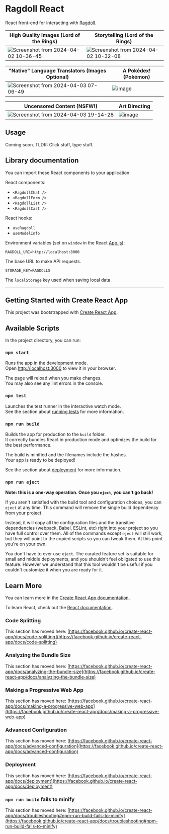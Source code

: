 # Ragdoll React

React front-end for interacting with [Ragdoll](https://github.com/bennyschmidt/ragdoll).

| High Quality Images (Lord of the Rings) | Storytelling (Lord of the Rings) |
| ----------------------------- | ----------------------------- |
| ![Screenshot from 2024-04-02 10-36-45](https://github.com/bennyschmidt/ragdoll-studio/assets/45407493/2b6e3047-2885-46e4-b3a4-cffa42c7d91d) | ![Screenshot from 2024-04-02 10-32-08](https://github.com/bennyschmidt/ragdoll-studio/assets/45407493/767666d6-dc4b-421d-b322-79173e2086d1) |

| "Native" Language Translators (Images Optional) | A Pokédex! (Pokémon)          |
| ----------------------------- | ----------------------------- |
| ![Screenshot from 2024-04-03 07-06-49](https://github.com/bennyschmidt/ragdoll-studio/assets/45407493/c68516f9-327e-4be0-86e8-220789609716) | ![image](https://github.com/bennyschmidt/ragdoll-studio/assets/45407493/0fd89c49-c425-4f89-932c-ab69473ff623)

| Uncensored Content (NSFW!)    | Art Directing     |
| ----------------------------- | ----------------------------- |
| ![Screenshot from 2024-04-03 19-14-28](https://github.com/bennyschmidt/ragdoll-studio/assets/45407493/e546baea-c1ee-4f61-ae85-47929cd7d078) | ![image](https://github.com/bennyschmidt/ragdoll-studio/assets/45407493/4348d4b3-0e94-4392-b353-8295a40770a2) |

## Usage

Coming soon. TLDR: Click stuff, type stuff.

## Library documentation

You can import these React components to your application.

React components:

- `<RagdollChat />`
- `<RagdollForm />`
- `<RagdollList />`
- `<RagdollCast />`

React hooks:

- `useRagdoll`
- `useModelInfo`

Environment variables (set on `window` in the React [App.js](./src/App.js)):

`RAGDOLL_URI=http://localhost:8000`

The base URL to make API requests.

`STORAGE_KEY=RAGDOLLS`

The `localStorage` key used when saving local data.

-----

## Getting Started with Create React App

This project was bootstrapped with [Create React App](https://github.com/facebook/create-react-app).

## Available Scripts

In the project directory, you can run:

### `npm start`

Runs the app in the development mode.\
Open [http://localhost:3000](http://localhost:3000) to view it in your browser.

The page will reload when you make changes.\
You may also see any lint errors in the console.

### `npm test`

Launches the test runner in the interactive watch mode.\
See the section about [running tests](https://facebook.github.io/create-react-app/docs/running-tests) for more information.

### `npm run build`

Builds the app for production to the `build` folder.\
It correctly bundles React in production mode and optimizes the build for the best performance.

The build is minified and the filenames include the hashes.\
Your app is ready to be deployed!

See the section about [deployment](https://facebook.github.io/create-react-app/docs/deployment) for more information.

### `npm run eject`

**Note: this is a one-way operation. Once you `eject`, you can't go back!**

If you aren't satisfied with the build tool and configuration choices, you can `eject` at any time. This command will remove the single build dependency from your project.

Instead, it will copy all the configuration files and the transitive dependencies (webpack, Babel, ESLint, etc) right into your project so you have full control over them. All of the commands except `eject` will still work, but they will point to the copied scripts so you can tweak them. At this point you're on your own.

You don't have to ever use `eject`. The curated feature set is suitable for small and middle deployments, and you shouldn't feel obligated to use this feature. However we understand that this tool wouldn't be useful if you couldn't customize it when you are ready for it.

## Learn More

You can learn more in the [Create React App documentation](https://facebook.github.io/create-react-app/docs/getting-started).

To learn React, check out the [React documentation](https://reactjs.org/).

### Code Splitting

This section has moved here: [https://facebook.github.io/create-react-app/docs/code-splitting](https://facebook.github.io/create-react-app/docs/code-splitting)

### Analyzing the Bundle Size

This section has moved here: [https://facebook.github.io/create-react-app/docs/analyzing-the-bundle-size](https://facebook.github.io/create-react-app/docs/analyzing-the-bundle-size)

### Making a Progressive Web App

This section has moved here: [https://facebook.github.io/create-react-app/docs/making-a-progressive-web-app](https://facebook.github.io/create-react-app/docs/making-a-progressive-web-app)

### Advanced Configuration

This section has moved here: [https://facebook.github.io/create-react-app/docs/advanced-configuration](https://facebook.github.io/create-react-app/docs/advanced-configuration)

### Deployment

This section has moved here: [https://facebook.github.io/create-react-app/docs/deployment](https://facebook.github.io/create-react-app/docs/deployment)

### `npm run build` fails to minify

This section has moved here: [https://facebook.github.io/create-react-app/docs/troubleshooting#npm-run-build-fails-to-minify](https://facebook.github.io/create-react-app/docs/troubleshooting#npm-run-build-fails-to-minify)
